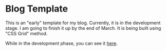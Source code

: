 # Blog Template
This is an "early" template for my blog. Currently, it is in the development stage. I am going to finish it up by the end of March. It is being built using "CSS Grid" method.

While in the development phase, you can see it [here](https://onianidavid.github.io/Blogplate/).
